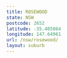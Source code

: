 ```yaml
---
title: ROSEWOOD
state: NSW
postcode: 2652
latitude: -35.405064
longitude: 147.64961
url: /nsw/rosewood/
layout: suburb
---
```

